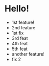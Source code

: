 # Hello!

- 1st feature!
- 2nd feature
- 1st fix
- 3rd feat
- 4th feat
- 5th feat
- another feature!
- fix 2